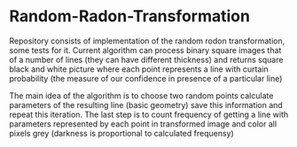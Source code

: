 # Random-Radon-Transformation

Repository consists of implementation of the random rodon transformation, some tests for it. Current algorithm can process binary square images that of a number of lines (they can have different thickness) and returns square black and white picture where each point represents a line with curtain probability (the measure of our confidence in presence of a particular line)

The main idea of the algorithm is to choose two random points calculate parameters of the resulting line (basic geometry) save this information and repeat this iteration. The last step is to count frequency of getting a line with parameters represented by each point in transformed image and color all pixels grey (darkness is proportional to calculated frequensy)
